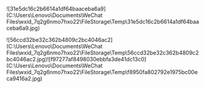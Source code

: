 ![31e5dc16c2b6614a1df64baaceba6a9](C:\Users\Lenovo\Documents\WeChat Files\wxid_7q2g6nmo7hxo22\FileStorage\Temp\31e5dc16c2b6614a1df64baaceba6a9.jpg)

![56ccd32be32c362b4809c2bc4046ac2](C:\Users\Lenovo\Documents\WeChat Files\wxid_7q2g6nmo7hxo22\FileStorage\Temp\56ccd32be32c362b4809c2bc4046ac2.jpg)![f97277af8498030ebbfa3de41dc13c0](C:\Users\Lenovo\Documents\WeChat Files\wxid_7q2g6nmo7hxo22\FileStorage\Temp\f8950fa802792e1975bc00eca9416a2.jpg)